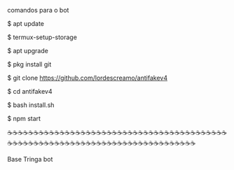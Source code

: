 comandos para o bot 


$ apt update

$ termux-setup-storage

$ apt upgrade

$ pkg install git 

$ git clone https://github.com/lordescreamo/antifakev4

$ cd antifakev4

$ bash install.sh

$ npm start





☕☕☕☕☕☕☕☕☕☕☕☕☕☕☕☕☕☕☕☕☕☕☕☕☕☕☕☕☕☕☕☕☕☕☕☕☕☕☕☕☕☕☕☕☕☕☕☕☕☕☕☕☕☕☕☕☕☕☕☕☕☕☕☕☕☕☕☕☕☕☕☕☕☕☕☕☕☕


Base Tringa bot

